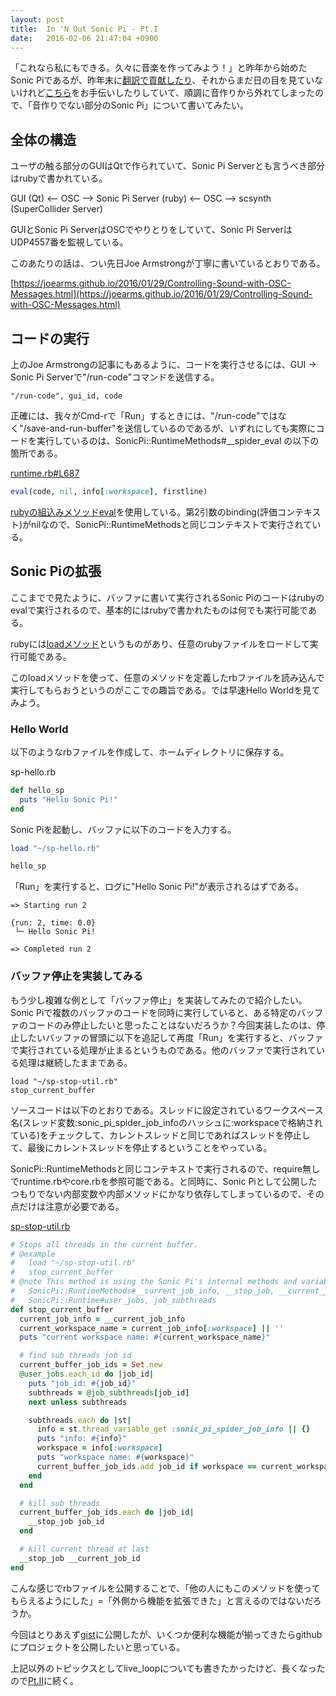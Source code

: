 ```yaml
---
layout: post
title:  In 'N Out Sonic Pi - Pt.I
date:   2016-02-06 21:47:04 +0900
---
```

「これなら私にもできる。久々に音楽を作ってみよう！」と昨年から始めたSonic Piであるが、昨年末に[翻訳で貢献したり](https://github.com/samaaron/sonic-pi/commits?author=kn1kn1)、それからまだ日の目を見ていないけれど[こちら](http://www.sapporo-internationalartfestival.jp/siaflab/sonic-jam-pi/)をお手伝いしたりしていて、順調に音作りから外れてしまったので、「音作りでない部分のSonic Pi」について書いてみたい。

## 全体の構造
ユーザの触る部分のGUIはQtで作られていて、Sonic Pi Serverとも言うべき部分はrubyで書かれている。

GUI (Qt) <-- OSC --> Sonic Pi Server (ruby) <-- OSC --> scsynth (SuperCollider Server)

GUIとSonic Pi ServerはOSCでやりとりをしていて、Sonic Pi ServerはUDP4557番を監視している。

このあたりの話は、つい先日Joe Armstrongが丁寧に書いているとおりである。

[https://joearms.github.io/2016/01/29/Controlling-Sound-with-OSC-Messages.html](https://joearms.github.io/2016/01/29/Controlling-Sound-with-OSC-Messages.html)

## コードの実行
上のJoe Armstrongの記事にもあるように、コードを実行させるには、GUI -> Sonic Pi Serverで"/run-code"コマンドを送信する。

```
"/run-code", gui_id, code
```

正確には、我々がCmd-rで「Run」するときには、"/run-code"ではなく"/save-and-run-buffer"を送信しているのであるが、いずれにしても実際にコードを実行しているのは、SonicPi::RuntimeMethods#__spider_eval の以下の箇所である。

[runtime.rb#L687](https://github.com/samaaron/sonic-pi/blob/v2.9.0/app/server/sonicpi/lib/sonicpi/runtime.rb#L687)

```ruby
eval(code, nil, info[:workspace], firstline)
```

[rubyの組込みメソッドeval](http://docs.ruby-lang.org/ja/2.1.0/method/Kernel/m/eval.html)を使用している。第2引数のbinding(評価コンテキスト)がnilなので、SonicPi::RuntimeMethodsと同じコンテキストで実行されている。

## Sonic Piの拡張

ここまでで見たように、バッファに書いて実行されるSonic Piのコードはrubyのevalで実行されるので、基本的にはrubyで書かれたものは何でも実行可能である。

rubyには[loadメソッド](http://docs.ruby-lang.org/ja/2.1.0/class/Kernel.html#M_LOAD)というものがあり、任意のrubyファイルをロードして実行可能である。

このloadメソッドを使って、任意のメソッドを定義したrbファイルを読み込んで実行してもらおうというのがここでの趣旨である。では早速Hello Worldを見てみよう。

### Hello World
以下のようなrbファイルを作成して、ホームディレクトリに保存する。

sp-hello.rb

```ruby
def hello_sp
  puts "Hello Sonic Pi!"
end
```

Sonic Piを起動し、バッファに以下のコードを入力する。

```ruby
load "~/sp-hello.rb"

hello_sp
```

「Run」を実行すると、ログに"Hello Sonic Pi!"が表示されるはずである。

```
=> Starting run 2

{run: 2, time: 0.0}
 └─ Hello Sonic Pi!

=> Completed run 2
```

### バッファ停止を実装してみる

もう少し複雑な例として「バッファ停止」を実装してみたので紹介したい。Sonic Piで複数のバッファのコードを同時に実行していると、ある特定のバッファのコードのみ停止したいと思ったことはないだろうか？今回実装したのは、停止したいバッファの冒頭に以下を追記して再度「Run」を実行すると、バッファで実行されている処理が止まるというものである。他のバッファで実行されている処理は継続したままである。

```
load "~/sp-stop-util.rb"
stop_current_buffer
```

ソースコードは以下のとおりである。スレッドに設定されているワークスペース名(スレッド変数:sonic_pi_spider_job_infoのハッシュに:workspaceで格納されている)をチェックして、カレントスレッドと同じであればスレッドを停止して、最後にカレントスレッドを停止するということをやっている。

SonicPi::RuntimeMethodsと同じコンテキストで実行されるので、require無しでruntime.rbやcore.rbを参照可能である。と同時に、Sonic Piとして公開したつもりでない内部変数や内部メソッドにかなり依存してしまっているので、その点だけは注意が必要である。

[sp-stop-util.rb](https://gist.github.com/kn1kn1/564202800684e362be36)

```ruby
# Stops all threads in the current buffer.
# @example
#   load "~/sp-stop-util.rb"
#   stop_current_buffer
# @note This method is using the Sonic Pi's internal methods and variables.
#   SonicPi::RuntimeMethods#__current_job_info, __stop_job, __current_job_id
#   SonicPi::Runtime#user_jobs, job_subthreads
def stop_current_buffer
  current_job_info = __current_job_info
  current_workspace_name = current_job_info[:workspace] || ''
  puts "current workspace name: #{current_workspace_name}"

  # find sub threads job id
  current_buffer_job_ids = Set.new
  @user_jobs.each_id do |job_id|
    puts "job_id: #{job_id}"
    subthreads = @job_subthreads[job_id]
    next unless subthreads

    subthreads.each do |st|
      info = st.thread_variable_get :sonic_pi_spider_job_info || {}
      puts "info: #{info}"
      workspace = info[:workspace]
      puts "workspace name: #{workspace}"
      current_buffer_job_ids.add job_id if workspace == current_workspace_name
    end
  end

  # kill sub threads
  current_buffer_job_ids.each do |job_id|
    __stop_job job_id
  end

  # kill current thread at last
  __stop_job __current_job_id
end
```

こんな感じでrbファイルを公開することで、「他の人にもこのメソッドを使ってもらえるようにした」=「外側から機能を拡張できた」と言えるのではないだろうか。

今回はとりあえず[gist](https://gist.github.com/kn1kn1/564202800684e362be36)に公開したが、いくつか便利な機能が揃ってきたらgithubにプロジェクトを公開したいと思っている。

上記以外のトピックスとしてlive_loopについても書きたかったけど、長くなったので[Pt.II]({{site.baseurl}}/2016/02/06/In-N-Out-Sonic-Pi-Pt.II.html)に続く。
